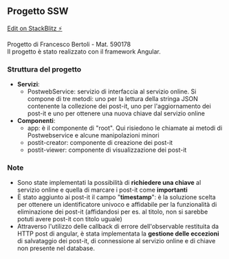 ## Progetto SSW
[Edit on StackBlitz ⚡️](https://stackblitz.com/edit/angular-ivy-3tlnrt)

Progetto di Francesco Bertoli - Mat. 590178  
Il progetto è stato realizzato con il framework Angular.

### Struttura del progetto
- **Servizi**:
  - PostwebService: servizio di interfaccia al servizio online. Si compone di tre metodi: uno per la lettura della stringa JSON contenente la collezione dei post-it, uno per l'aggiornamento dei post-it e uno per ottenere una nuova chiave dal servizio online
- **Componenti**:
  - app: è il componente di "root". Qui risiedono le chiamate ai metodi di Postwebservice e alcune manipolazioni minori
  - postit-creator: componente di creazione dei post-it
  - postit-viewer: componente di visualizzazione dei post-it

### Note
- Sono state implementati la possibilità di **richiedere una chiave** al servizio online e quella di marcare i post-it come **importanti**
- È stato aggiunto ai post-it il campo "**timestamp**": è la soluzione scelta per ottenere un identificatore univoco e affidabile per la funzionalità di eliminazione dei post-it (affidandosi per es. al titolo, non si sarebbe potuti avere post-it con titolo uguale)
- Attraverso l'utilizzo delle callback di errore dell'observable restituita da HTTP post di angular, è stata implementata la **gestione delle eccezioni** di salvataggio dei post-it, di connessione al servizio online e di chiave non presente nel database.

